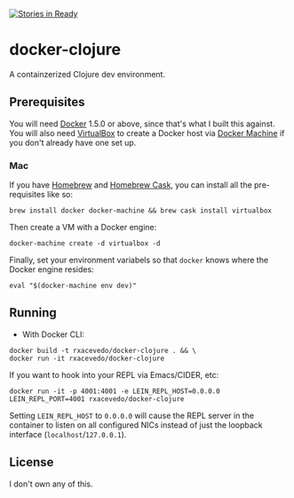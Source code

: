 [![Stories in Ready](https://badge.waffle.io/rxacevedo/docker-clojure.png?label=ready&title=Ready)](https://waffle.io/rxacevedo/docker-clojure)
# docker-clojure

A containzerized Clojure dev environment.

## Prerequisites

You will need [Docker][] 1.5.0 or above, since that's what I built this against. You will also need [VirtualBox][] to create a Docker host via [Docker Machine][] if you don't already have one set up.

### Mac
If you have [Homebrew][] and [Homebrew Cask][], you can install all the pre-requisites like so:   

`brew install docker docker-machine && brew cask install virtualbox`

[docker]: https://www.docker.com
[docker machine]: https://github.com/docker/machine
[virtualbox]: https://www.virtualbox.org
[homebrew]: http://brew.sh
[homebrew cask]: http://caskroom.io

Then create a VM with a Docker engine:

`docker-machine create -d virtualbox -d`

Finally, set your environment variabels so that `docker` knows where the Docker engine resides:

`eval "$(docker-machine env dev)"`

## Running

- With Docker CLI: 

```
docker build -t rxacevedo/docker-clojure . && \
docker run -it rxacevedo/docker-clojure
```

If you want to hook into your REPL via Emacs/CIDER, etc:

`docker run -it -p 4001:4001 -e LEIN_REPL_HOST=0.0.0.0 LEIN_REPL_PORT=4001 rxacevedo/docker-clojure`

Setting `LEIN_REPL_HOST` to `0.0.0.0` will cause the REPL server in the container to listen on all configured NICs instead of just the loopback interface (`localhost`/`127.0.0.1`).

## License

I don't own any of this.

